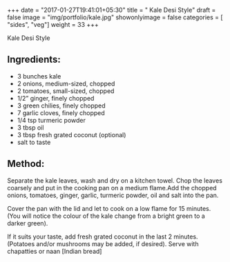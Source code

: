 +++
date = "2017-01-27T19:41:01+05:30"
title = " Kale Desi Style"
draft = false
image = "img/portfolio/kale.jpg"
showonlyimage = false
categories = [ "sides", "veg"] 
weight = 33
+++

 Kale Desi Style
<!--more-->

## Ingredients:

  - 3 bunches kale
  - 2 onions, medium-sized, chopped
  - 2 tomatoes, small-sized, chopped
  - 1/2” ginger, finely chopped
  - 3 green chilies, finely chopped
  - 7 garlic cloves, finely chopped
  - 1/4 tsp turmeric powder
  - 3 tbsp oil
  - 3 tbsp fresh grated coconut (optional)
  - salt to taste

## Method:

Separate the kale leaves, wash and dry on a kitchen towel. Chop the
leaves coarsely and put in the cooking pan on a medium flame.Add the
chopped onions, tomatoes, ginger, garlic, turmeric powder, oil and salt
into the pan.

Cover the pan with the lid and let to cook on a low flame for 15
minutes. (You will notice the colour of the kale change from a bright
green to a darker green).

If it suits your taste, add fresh grated coconut in the last 2 minutes.
(Potatoes and/or mushrooms may be added, if desired). Serve with
chapatties or naan [Indian
bread]
